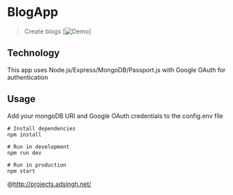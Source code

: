 # BlogApp

> Create blogs
[![Demo](demo.gif)]

## Technology
This app uses Node.js/Express/MongoDB/Passport.js with Google OAuth for authentication

## Usage

Add your mongoDB URI and Google OAuth credentials to the config.env file

```
# Install dependencies
npm install

# Run in development
npm run dev

# Run in production
npm start
```
@http://projects.adsingh.net/
